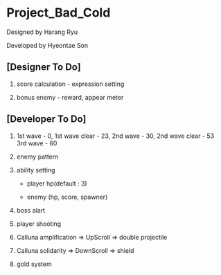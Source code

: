 # Project_Bad_Cold

Designed by Harang Ryu

Developed by Hyeontae Son

## [Designer To Do]
1. score calculation - expression setting

2. bonus enemy - reward, appear meter


## [Developer To Do]
1. 1st wave - 0, 1st wave clear - 23,
    2nd wave - 30, 2nd wave clear - 53
    3rd wave - 60
    
2. enemy pattern

3. ability setting

    - player hp(default : 3)
    
    
    - enemy (hp, score, spawner)
4. boss alart

5. player shooting

6. Calluna amplification	=>    UpScroll 	   => double projectile

7. Calluna solidarity	=>    DownScroll    => shield

8. gold system
